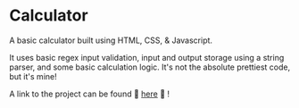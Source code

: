 # Calculator

A basic calculator built using HTML, CSS, & Javascript.

It uses basic regex input validation, input and output storage using a string parser, and some basic calculation logic. It's not the absolute prettiest code, but it's mine! 

A link to the project can be found 🎈 [here](https://jaredguzman.github.io/calculator/) 🎈 !
